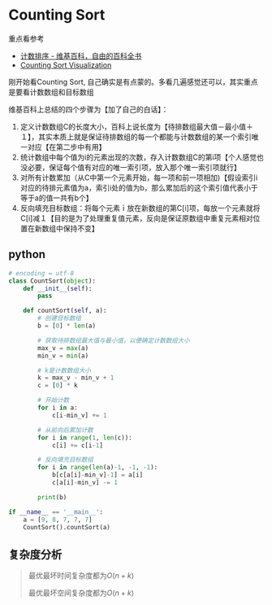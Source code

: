 # Counting Sort

重点看参考

- [计数排序 - 维基百科，自由的百科全书](https://zh.wikipedia.org/wiki/%E8%AE%A1%E6%95%B0%E6%8E%92%E5%BA%8F)
- [Counting Sort Visualization](https://www.cs.usfca.edu/~galles/visualization/CountingSort.html)

刚开始看Counting Sort, 自己确实是有点蒙的。多看几遍感觉还可以，其实重点是要看计数数组和目标数组

维基百科上总结的四个步骤为【加了自己的白话】：

1. 定义计数数组C的长度大小，百科上说长度为【待排数组最大值－最小值＋１】，其实本质上就是保证待排数组的每一个都能与计数数组的某一个索引唯一对应【在第二步中有用】
2. 统计数组中每个值为i的元素出现的次数，存入计数数组C的第i项【个人感觉也没必要，保证每个值有对应的唯一索引项，放入那个唯一索引项就行】
3. 对所有计数累加（从C中第一个元素开始，每一项和前一项相加)【假设索引i对应的待排元素值为a，索引i处的值为b，那么累加后的这个索引值代表小于等于a的值一共有b个】
4. 反向填充目标数组：将每个元素ｉ放在新数组的第C[i]项，每放一个元素就将C[i]减１【目的是为了处理重复值元素，反向是保证原数组中重复元素相对位置在新数组中保持不变】

## python

```python
# encoding = utf-8
class CountSort(object):
    def __init__(self):
        pass

    def countSort(self, a):
        # 创建目标数组
        b = [0] * len(a)

        # 获取待排数组最大值与最小值，以便确定计数数组大小
        max_v = max(a)
        min_v = min(a)

        # k是计数数组大小
        k = max_v - min_v + 1
        c = [0] * k

        # 开始计数
        for i in a:
            c[i-min_v] += 1

        # 从前向后累加计数
        for i in range(1, len(c)):
            c[i] += c[i-1]

        # 反向填充目标数组
        for i in range(len(a)-1, -1, -1):
            b[c[a[i]-min_v]-1] = a[i]
            c[a[i]-min_v] -= 1

        print(b)

if __name__ == '__main__':
    a = [9, 8, 7, 7, 7]
    CountSort().countSort(a)
```

## 复杂度分析

> 最优最坏时间复杂度都为$O(n+k)$
>
> 最优最坏空间复杂度都为$O(n+k)$

